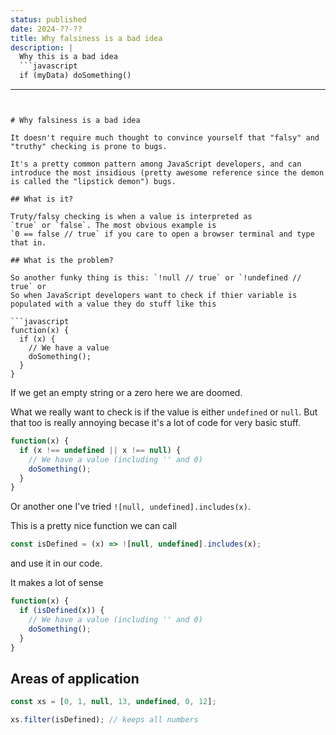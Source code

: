 ```yaml
---
status: published
date: 2024-??-??
title: Why falsiness is a bad idea
description: |
  Why this is a bad idea
  ```javascript
  if (myData) doSomething()
  ```
---
```


# Why falsiness is a bad idea

It doesn't require much thought to convince yourself that "falsy" and
"truthy" checking is prone to bugs.

It's a pretty common pattern among JavaScript developers, and can
introduce the most insidious (pretty awesome reference since the demon
is called the "lipstick demon") bugs.

## What is it?

Truty/falsy checking is when a value is interpreted as
`true` or `false`. The most obvious example is
`0 == false // true` if you care to open a browser terminal and type that in.

## What is the problem?

So another funky thing is this: `!null // true` or `!undefined // true` or
So when JavaScript developers want to check if thier variable is populated with a value they do stuff like this

```javascript
function(x) {
  if (x) {
    // We have a value
    doSomething();
  }
}
```

If we get an empty string or a zero here we are doomed.

What we really want to check is if the value is either
`undefined` or `null`. But that too is really annoying becase it's a lot of code for very basic stuff.

```javascript
function(x) {
  if (x !== undefined || x !== null) {
    // We have a value (including '' and 0)
    doSomething();
  }
}
```

Or another one I've tried `![null, undefined].includes(x)`.

This is a pretty nice function we can call

```javascript
const isDefined = (x) => ![null, undefined].includes(x);
```

and use it in our code.

It makes a lot of sense

```javascript
function(x) {
  if (isDefined(x)) {
    // We have a value (including '' and 0)
    doSomething();
  }
}
```

## Areas of application

```javascript
const xs = [0, 1, null, 13, undefined, 0, 12];

xs.filter(isDefined); // keeps all numbers
```
